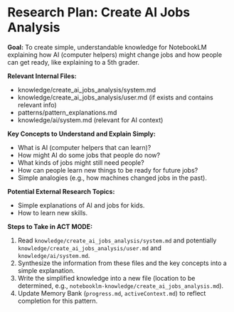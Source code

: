 # Research Plan: Create AI Jobs Analysis

**Goal:** To create simple, understandable knowledge for NotebookLM explaining how AI (computer helpers) might change jobs and how people can get ready, like explaining to a 5th grader.

**Relevant Internal Files:**
- knowledge/create_ai_jobs_analysis/system.md
- knowledge/create_ai_jobs_analysis/user.md (if exists and contains relevant info)
- patterns/pattern_explanations.md
- knowledge/ai/system.md (relevant for AI context)

**Key Concepts to Understand and Explain Simply:**
- What is AI (computer helpers that can learn)?
- How might AI do some jobs that people do now?
- What kinds of jobs might still need people?
- How can people learn new things to be ready for future jobs?
- Simple analogies (e.g., how machines changed jobs in the past).

**Potential External Research Topics:**
- Simple explanations of AI and jobs for kids.
- How to learn new skills.

**Steps to Take in ACT MODE:**
1. Read `knowledge/create_ai_jobs_analysis/system.md` and potentially `knowledge/create_ai_jobs_analysis/user.md` and `knowledge/ai/system.md`.
2. Synthesize the information from these files and the key concepts into a simple explanation.
3. Write the simplified knowledge into a new file (location to be determined, e.g., `notebooklm-knowledge/create_ai_jobs_analysis.md`).
4. Update Memory Bank (`progress.md`, `activeContext.md`) to reflect completion for this pattern.
